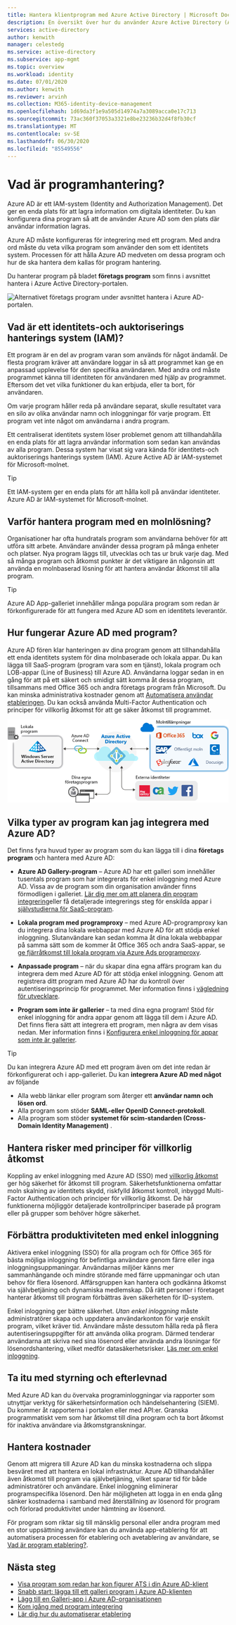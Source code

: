 ```yaml
---
title: Hantera klientprogram med Azure Active Directory | Microsoft Docs
description: En översikt över hur du använder Azure Active Directory (AD) som identitets-och auktoriserings hanterings system (IAM) för ditt moln och lokala program.
services: active-directory
author: kenwith
manager: celestedg
ms.service: active-directory
ms.subservice: app-mgmt
ms.topic: overview
ms.workload: identity
ms.date: 07/01/2020
ms.author: kenwith
ms.reviewer: arvinh
ms.collection: M365-identity-device-management
ms.openlocfilehash: 1d69da3f1e9a505d14974a7a3089acca0e17c713
ms.sourcegitcommit: 73ac360f37053a3321e8be23236b32d4f8fb30cf
ms.translationtype: MT
ms.contentlocale: sv-SE
ms.lasthandoff: 06/30/2020
ms.locfileid: "85549556"
---
```

# <a name="what-is-application-management"></a>Vad är programhantering?

Azure AD är ett IAM-system (Identity and Authorization Management). Det ger en enda plats för att lagra information om digitala identiteter. Du kan konfigurera dina program så att de använder Azure AD som den plats där användar information lagras. 

Azure AD måste konfigureras för integrering med ett program. Med andra ord måste du veta vilka program som använder den som ett identitets system. Processen för att hålla Azure AD medveten om dessa program och hur de ska hantera dem kallas för program hantering.

Du hanterar program på bladet **företags program** som finns i avsnittet hantera i Azure Active Directory-portalen.

![Alternativet företags program under avsnittet hantera i Azure AD-portalen.](media/what-is-application-management/enterprise-applications-in-nav.png)

## <a name="what-is-an-identity-and-authorization-management-iam-system"></a>Vad är ett identitets-och auktoriserings hanterings system (IAM)?
Ett program är en del av program varan som används för något ändamål. De flesta program kräver att användare loggar in så att programmet kan ge en anpassad upplevelse för den specifika användaren. Med andra ord måste programmet känna till identiteten för användaren med hjälp av programmet. Eftersom det vet vilka funktioner du kan erbjuda, eller ta bort, för användaren.

Om varje program håller reda på användare separat, skulle resultatet vara en silo av olika användar namn och inloggningar för varje program. Ett program vet inte något om användarna i andra program.

Ett centraliserat identitets system löser problemet genom att tillhandahålla en enda plats för att lagra användar information som sedan kan användas av alla program. Dessa system har visat sig vara kända för identitets-och auktoriserings hanterings system (IAM). Azure Active AD är IAM-systemet för Microsoft-molnet.

>[!TIP]
>Ett IAM-system ger en enda plats för att hålla koll på användar identiteter. Azure AD är IAM-systemet för Microsoft-molnet.


## <a name="why-manage-applications-with-a-cloud-solution"></a>Varför hantera program med en molnlösning?

Organisationer har ofta hundratals program som användarna behöver för att utföra sitt arbete. Användare använder dessa program på många enheter och platser. Nya program läggs till, utvecklas och tas ur bruk varje dag. Med så många program och åtkomst punkter är det viktigare än någonsin att använda en molnbaserad lösning för att hantera användar åtkomst till alla program.

>[!TIP]
>Azure AD App-galleriet innehåller många populära program som redan är förkonfigurerade för att fungera med Azure AD som en identitets leverantör.

## <a name="how-does-azure-ad-work-with-applications"></a>Hur fungerar Azure AD med program?

Azure AD fören klar hanteringen av dina program genom att tillhandahålla ett enda identitets system för dina molnbaserade och lokala appar. Du kan lägga till SaaS-program (program vara som en tjänst), lokala program och LOB-appar (Line of Business) till Azure AD. Användarna loggar sedan in en gång för att på ett säkert och smidigt sätt komma åt dessa program, tillsammans med Office 365 och andra företags program från Microsoft. Du kan minska administrativa kostnader genom att [Automatisera användar etableringen](../app-provisioning/user-provisioning.md). Du kan också använda Multi-Factor Authentication och principer för villkorlig åtkomst för att ge säker åtkomst till programmet.

![Diagram som visar federerade appar via Azure AD](media/what-is-application-management/app-management-overview.png)

## <a name="what-types-of-applications-can-i-integrate-with-azure-ad"></a>Vilka typer av program kan jag integrera med Azure AD?

Det finns fyra huvud typer av program som du kan lägga till i dina **företags program** och hantera med Azure AD:

- **Azure AD Gallery-program** – Azure AD har ett galleri som innehåller tusentals program som har integrerats för enkel inloggning med Azure AD. Vissa av de program som din organisation använder finns förmodligen i galleriet. [Lär dig mer om att planera din program integrering](plan-an-application-integration.md)eller få detaljerade integrerings steg för enskilda appar i [självstudierna för SaaS-program](https://docs.microsoft.com/azure/active-directory/saas-apps/).

- **Lokala program med programproxy** – med Azure AD-programproxy kan du integrera dina lokala webbappar med Azure AD för att stödja enkel inloggning. Slutanvändare kan sedan komma åt dina lokala webbappar på samma sätt som de kommer åt Office 365 och andra SaaS-appar, se [ge fjärråtkomst till lokala program via Azure Ads programproxy](application-proxy.md).

- **Anpassade program** – när du skapar dina egna affärs program kan du integrera dem med Azure AD för att stödja enkel inloggning. Genom att registrera ditt program med Azure AD har du kontroll över autentiseringsprincip för programmet. Mer information finns i [vägledning för utvecklare](developer-guidance-for-integrating-applications.md).

- **Program som inte är gallerier** – ta med dina egna program! Stöd för enkel inloggning för andra appar genom att lägga till dem i Azure AD. Det finns flera sätt att integrera ett program, men några av dem visas nedan. Mer information finns i [Konfigurera enkel inloggning för appar som inte är gallerier](configure-single-sign-on-non-gallery-applications.md).

>[!TIP]
>Du kan integrera Azure AD med ett program även om det inte redan är förkonfigurerat och i app-galleriet. Du kan **integrera Azure AD med något** av följande
> - Alla webb länkar eller program som återger ett **användar namn och lösen ord**.
> - Alla program som stöder **SAML-eller OpenID Connect-protokoll**.
> - Alla program som stöder **systemet för scim-standarden (Cross-Domain Identity Management)** .

## <a name="manage-risk-with-conditional-access-policies"></a>Hantera risker med principer för villkorlig åtkomst

Koppling av enkel inloggning med Azure AD (SSO) med [villkorlig åtkomst](../conditional-access/concept-conditional-access-cloud-apps.md) ger hög säkerhet för åtkomst till program. Säkerhetsfunktionerna omfattar moln skalning av identitets skydd, riskfylld åtkomst kontroll, inbyggd Multi-Factor Authentication och principer för villkorlig åtkomst. De här funktionerna möjliggör detaljerade kontrollprinciper baserade på program eller på grupper som behöver högre säkerhet.

## <a name="improve-productivity-with-single-sign-on"></a>Förbättra produktiviteten med enkel inloggning

Aktivera enkel inloggning (SSO) för alla program och för Office 365 för bästa möjliga inloggning för befintliga användare genom färre eller inga inloggningsuppmaningar. Användarnas miljöer känns mer sammanhängande och mindre störande med färre uppmaningar och utan behov för flera lösenord. Affärsgruppen kan hantera och godkänna åtkomst via självbetjäning och dynamiska medlemskap. Då rätt personer i företaget hanterar åtkomst till program förbättras även säkerheten för ID-system.

Enkel inloggning ger bättre säkerhet. *Utan enkel inloggning* måste administratörer skapa och uppdatera användarkonton för varje enskilt program, vilket kräver tid. Användare måste dessutom hålla reda på flera autentiseringsuppgifter för att använda olika program. Därmed tenderar användarna att skriva ned sina lösenord eller använda andra lösningar för lösenordshantering, vilket medför datasäkerhetsrisker. [Läs mer om enkel inloggning](what-is-single-sign-on.md).

## <a name="address-governance-and-compliance"></a>Ta itu med styrning och efterlevnad

Med Azure AD kan du övervaka programinloggningar via rapporter som utnyttjar verktyg för säkerhetsinformation och händelsehantering (SIEM). Du kommer åt rapporterna i portalen eller med API:er. Granska programmatiskt vem som har åtkomst till dina program och ta bort åtkomst för inaktiva användare via åtkomstgranskningar.

## <a name="manage-costs"></a>Hantera kostnader

Genom att migrera till Azure AD kan du minska kostnaderna och slippa besväret med att hantera en lokal infrastruktur. Azure AD tillhandahåller även åtkomst till program via självbetjäning, vilket sparar tid för både administratörer och användare. Enkel inloggning eliminerar programspecifika lösenord. Den här möjligheten att logga in en enda gång sänker kostnaderna i samband med återställning av lösenord för program och förlorad produktivitet under hämtning av lösenord.

För program som riktar sig till mänsklig personal eller andra program med en stor uppsättning användare kan du använda app-etablering för att automatisera processen för etablering och avetablering av användare, se [Vad är program etablering?](../app-provisioning/user-provisioning.md).

## <a name="next-steps"></a>Nästa steg

- [Visa program som redan har kon figurer ATS i din Azure AD-klient](view-applications-portal.md)
- [Snabb start: lägga till ett galleri program i Azure AD-klienten](add-application-portal.md)
- [Lägg till en Galleri-app i Azure AD-organisationen](add-gallery-app.md)
- [Kom igång med program integrering](plan-an-application-integration.md)
- [Lär dig hur du automatiserar etablering](../app-provisioning/user-provisioning.md)